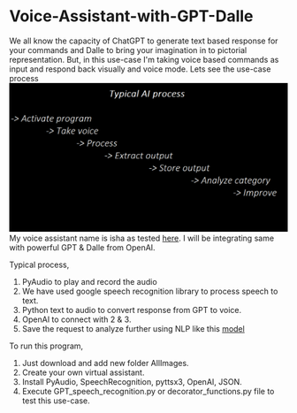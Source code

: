 # Voice-Assistant-with-GPT-Dalle
We all know the capacity of ChatGPT to generate text based response for your commands and Dalle to bring your imagination in to pictorial representation. But, in this use-case I'm taking voice based commands as input and respond back visually and voice mode.
Lets see the use-case process
<img src="https://github.com/iamBHK/Voice-Assistant-with-GPT-Dalle/blob/main/AI%20process.png" alt="Voice Assistant to Text Process">
My voice assistant name is isha as tested <a href="https://www.instagram.com/reel/CZnG7Y0jRbc/">here</a>. I will be integrating same with powerful GPT & Dalle from OpenAI.

Typical process, 
1. PyAudio to play and record the audio
2. We have used google speech recognition library to process speech to text.
3. Python text to audio to convert response from GPT to voice.
4. OpenAI to connect with 2 & 3.
5. Save the request to analyze further using NLP like this <a href="https://github.com/iamBHK/Sentiment-Analysis-to-Dataframe">model</a>

To run this program, 
1. Just download and add new folder AllImages.
2. Create your own virtual assistant.
3. Install PyAudio, SpeechRecognition, pyttsx3, OpenAI, JSON.
4. Execute GPT_speech_recognition.py or decorator_functions.py file to test this use-case.
